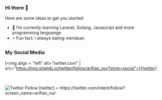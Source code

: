 ### Hi there 👋

Here are some ideas to get you started:

- 🌱 I’m currently learning Laravel, Golang, Javascript and more programming languange
- ⚡ Fun fact: i always eating mendoan

### My Social Media

[<img align = "left" alt="twitter.com" | src="https://img.shields.io/twitter/follow/arifian_nur?style=social">]{twitter}

<br />
<br />
<img alt="Twitter Follow" src="https://img.shields.io/twitter/follow/arifian_nur?style=social">
[twitter] = https://twitter.com/intent/follow?screen_name=arifian_nur

<!--
**nurfiansyah06/nurfiansyah06** is a ✨ _special_ ✨ repository because its `README.md` (this file) appears on your GitHub profile.

-->

